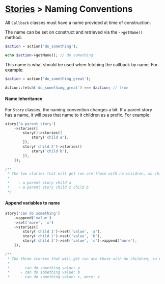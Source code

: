 # [Stories](/docs/stories/README.md) > Naming Conventions

All `Callback` classes must have a name provided at time of construction.

The name can be set on construct and retrieved via the `->getName()` method.

```php
$action = action('do_something');

echo $action->getName(); // do_something
```

This name is what should be used when fetching the callback by name. For example:

```php
$action = action('do_something_great');

Action::fetch('do_something_great') === $action; // true
```

#### Name Inheritance

For `Story` classes, the naming convention changes a bit. If a parent story has a name, it will pass that name to it children as a prefix. For example:

```php
story('a parent story')
    ->stories([
        story()->stories([
            story('child a'),
        ]),
        story('child 2')->stories([
            story('child b'),
        ]),
    ]);

/**
 * The two stories that will get run are those with no children, so child a and b. Their names:
 * 
 *    - a parent story child a
 *    - a parent story child 2 child b
 */
```

#### Append variables to name


```php
story('can do something')
    ->append('value')
    ->set('more', 'x')
    ->stories([
        story('child 1')->set('value', 'a'),
        story('child 2')->set('value', 'b'),
        story('child 3')->set('value', 'c')->append('more'),
    ]);

/**
 * The three stories that will get run are those with no children, so child 1, 2 & 3. Their names:
 * 
 *     - can do something value: a
 *     - can do something value: b
 *     - can do something value: c, more: x
```

